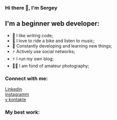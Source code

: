 ### Hi there 👋, I'm Sergey

## I'm a beginner web developer:

- 💪 I like writing code;
- 🎉 I love to ride a bike and listen to music;
- 🥅 Constantly developing and learning new things;
- ⚡ Actively use social networks;
- ⚡ I run my own blog;
- 🤹🏽 I am fond of amateur photography;

### Connect with me:        

<a target="_blank" rel="nofollow" href="https://www.linkedin.com/in/maksim-sergey/">Linkedin</a>
<br>
<a target="_blank" rel="nofollow" href="https://www.instagram.com/invites/contact/?i=nlqn9w8eudsb&utm_content=adbpw1e">Instagramm</a>
<br>
<a target="_blank" rel="nofollow" href="https://vk.com/svinnik2017">v kontakte</a>
 
### My best work: 
